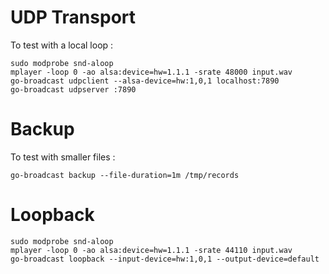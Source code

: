 # UDP Transport

To test with a local loop :

    sudo modprobe snd-aloop
    mplayer -loop 0 -ao alsa:device=hw=1.1.1 -srate 48000 input.wav
    go-broadcast udpclient --alsa-device=hw:1,0,1 localhost:7890
    go-broadcast udpserver :7890

# Backup

To test with smaller files :

    go-broadcast backup --file-duration=1m /tmp/records

# Loopback

    sudo modprobe snd-aloop
    mplayer -loop 0 -ao alsa:device=hw=1.1.1 -srate 44110 input.wav
    go-broadcast loopback --input-device=hw:1,0,1 --output-device=default
